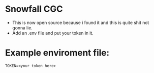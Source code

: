# Snowfall CGC
- This is now open source because i found it and this is quite shit not gonna lie.
- Add an .env file and put your token in it.

# Example enviroment file:
```
TOKEN=<your token here>
```

